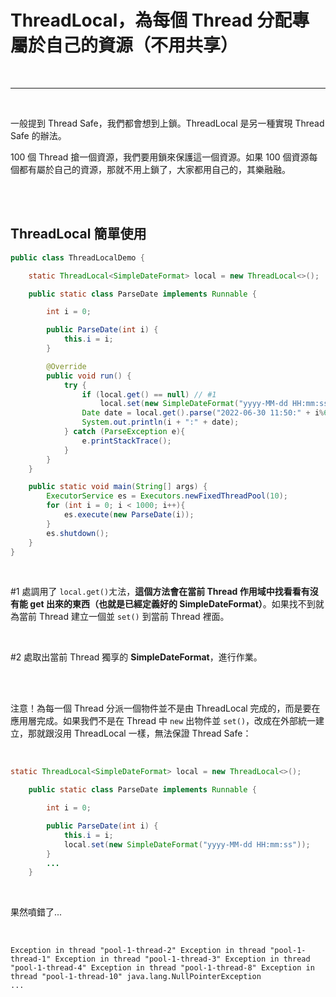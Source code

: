 # ThreadLocal，為每個 Thread 分配專屬於自己的資源（不用共享）

<br>

---

<br>

一般提到 Thread Safe，我們都會想到上鎖。ThreadLocal 是另一種實現 Thread Safe 的辦法。

100 個 Thread 搶一個資源，我們要用鎖來保護這一個資源。如果 100 個資源每個都有屬於自己的資源，那就不用上鎖了，大家都用自己的，其樂融融。

<br><br>

## ThreadLocal 簡單使用

```java
public class ThreadLocalDemo {

    static ThreadLocal<SimpleDateFormat> local = new ThreadLocal<>();

    public static class ParseDate implements Runnable {

        int i = 0;

        public ParseDate(int i) {
            this.i = i;
        }

        @Override
        public void run() {
            try {
                if (local.get() == null) // #1
                    local.set(new SimpleDateFormat("yyyy-MM-dd HH:mm:ss"));
                Date date = local.get().parse("2022-06-30 11:50:" + i%60); // #2
                System.out.println(i + ":" + date);
            } catch (ParseException e){
                e.printStackTrace();
            }
        }
    }

    public static void main(String[] args) {
        ExecutorService es = Executors.newFixedThreadPool(10);
        for (int i = 0; i < 1000; i++){
            es.execute(new ParseDate(i));
        }
        es.shutdown();
    }
}
```

<br>

#1 處調用了 `local.get()`ㄤ法，__這個方法會在當前 Thread 作用域中找看看有沒有能 get 出來的東西（也就是已經定義好的 SimpleDateFormat）__。如果找不到就為當前 Thread 建立一個並 `set()` 到當前 Thread 裡面。

<br>

#2 處取出當前 Thread 獨享的 __SimpleDateFormat__，進行作業。

<br>
<br>

注意！為每一個 Thread 分派一個物件並不是由 ThreadLocal 完成的，而是要在應用層完成。如果我們不是在 Thread 中 `new` 出物件並 `set()`，改成在外部統一建立，那就跟沒用 ThreadLocal 一樣，無法保證 Thread Safe：

<br>

```java
static ThreadLocal<SimpleDateFormat> local = new ThreadLocal<>();

    public static class ParseDate implements Runnable {

        int i = 0;

        public ParseDate(int i) {
            this.i = i;
            local.set(new SimpleDateFormat("yyyy-MM-dd HH:mm:ss"));
        }
        ...
    }
```

<br>

果然噴錯了...

<br>

```
Exception in thread "pool-1-thread-2" Exception in thread "pool-1-thread-1" Exception in thread "pool-1-thread-3" Exception in thread "pool-1-thread-4" Exception in thread "pool-1-thread-8" Exception in thread "pool-1-thread-10" java.lang.NullPointerException
...
```

<br>
<br>
<br>
<br>
